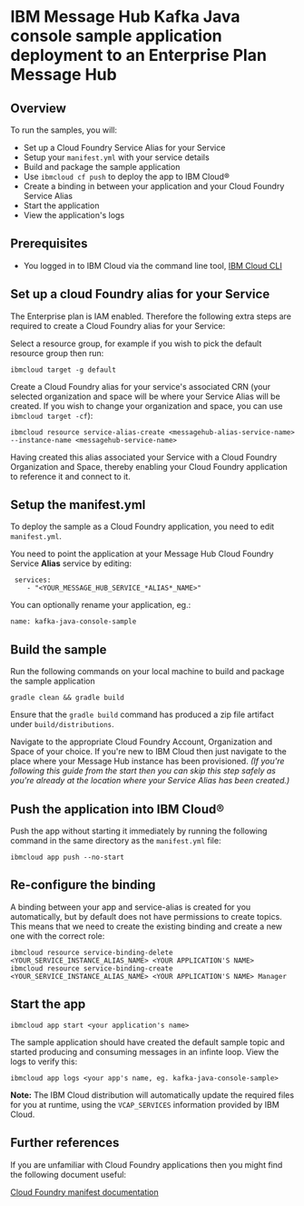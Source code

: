 # IBM Message Hub Kafka Java console sample application deployment to an Enterprise Plan Message Hub

## Overview

To run the samples, you will:

* Set up a Cloud Foundry Service Alias for your Service
* Setup your `manifest.yml` with your service details
* Build and package the sample application
* Use `ibmcloud cf push` to deploy the app to IBM Cloud®
* Create a binding in between your application and your Cloud Foundry Service Alias
* Start the application
* View the application's logs

## Prerequisites
* You logged in to IBM Cloud via the command line tool, [IBM Cloud CLI](https://console.bluemix.net/docs/cli/reference/bluemix_cli/get_started.html#getting-started)

## Set up a cloud Foundry alias for your Service
The Enterprise plan is IAM enabled. Therefore the following extra steps are required to create a Cloud Foundry alias for your Service:

Select a resource group, for example if you wish to pick the default resource group then run:

```shell
ibmcloud target -g default
```

Create a Cloud Foundry alias for your service's associated CRN (your selected organization and space will be where your Service Alias will be created. If you wish to change your organization and space, you can use `ibmcloud target -cf`):

```shell
ibmcloud resource service-alias-create <messagehub-alias-service-name> --instance-name <messagehub-service-name>
```

Having created this alias associated your Service with a Cloud Foundry Organization and Space, thereby enabling your Cloud Foundry application to reference it and connect to it.

## Setup the manifest.yml
To deploy the sample as a Cloud Foundry application, you need to edit `manifest.yml`.

You need to point the application at your Message Hub Cloud Foundry Service **Alias** service by editing:

```
 services:
    - "<YOUR_MESSAGE_HUB_SERVICE_*ALIAS*_NAME>"
```

You can optionally rename your application, eg.:

```
name: kafka-java-console-sample
```

## Build the sample
Run the following commands on your local machine to build and package the sample application

```shell
gradle clean && gradle build
 ```

Ensure that the `gradle build` command has produced a zip file artifact under `build/distributions`.

Navigate to the appropriate Cloud Foundry Account, Organization and Space of your choice. If you're new to IBM Cloud then just navigate to the place where your Message Hub instance has been provisioned. *(If you're following this guide from the start then you can skip this step safely as you're already at the location where your Service Alias has been created.)*

## Push the application into IBM Cloud®
Push the app without starting it immediately by running the following command in the same directory as the `manifest.yml` file:
```
ibmcloud app push --no-start
```

## Re-configure the binding
A binding between your app and service-alias is created for you automatically, but by default does not have permissions to create topics. This means that we need to create the existing binding and create a new one with the correct role:

```
ibmcloud resource service-binding-delete <YOUR_SERVICE_INSTANCE_ALIAS_NAME> <YOUR APPLICATION'S NAME>
ibmcloud resource service-binding-create <YOUR_SERVICE_INSTANCE_ALIAS_NAME> <YOUR APPLICATION'S NAME> Manager
```

## Start the app

```shell
ibmcloud app start <your application's name>
```

The sample application should have created the default sample topic and started producing and consuming messages in an infinte loop. View the logs to verify this:

```
ibmcloud app logs <your app's name, eg. kafka-java-console-sample>
```

__Note:__ The IBM Cloud distribution will automatically update the required files for you at runtime,
using the `VCAP_SERVICES` information provided by IBM Cloud.

## Further references

If you are unfamiliar with Cloud Foundry applications then you might find the following document useful:

[Cloud Foundry manifest documentation](http://docs.cloudfoundry.org/devguide/deploy-apps/manifest.html)